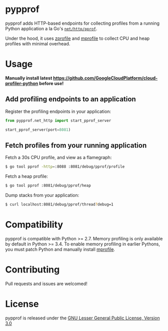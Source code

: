 # pypprof
pypprof adds HTTP-based endpoints for collecting profiles from a running Python application a la Go's [`net/http/pprof`](https://golang.org/pkg/net/http/pprof/).

Under the hood, it uses [zprofile](https://github.com/timpalpant/zprofile) and [mprofile](https://github.com/timpalpant/mprofile) to collect CPU and heap profiles with minimal overhead.

# Usage

**Manually install latest https://github.com/GoogleCloudPlatform/cloud-profiler-python before use!**

## Add profiling endpoints to an application

Register the profiling endpoints in your application:
```python
from pypprof.net_http import start_pprof_server

start_pprof_server(port=8081)
```

## Fetch profiles from your running application

Fetch a 30s CPU profile, and view as a flamegraph:
```bash
$ go tool pprof -http=:8088 :8081/debug/pprof/profile
```

Fetch a heap profile:
```bash
$ go tool pprof :8081/debug/pprof/heap
```

Dump stacks from your application:
```bash
$ curl localhost:8081/debug/pprof/thread?debug=1
```

# Compatibility

pypprof is compatible with Python >= 2.7. Memory profiling is only available by default in Python >= 3.4. To enable memory profiling in earlier Pythons, you must patch Python and manually install [mprofile](https://github.com/timpalpant/mprofile).

# Contributing

Pull requests and issues are welcomed!

# License

pypprof is released under the [GNU Lesser General Public License, Version 3.0](https://www.gnu.org/licenses/lgpl-3.0.en.html)
